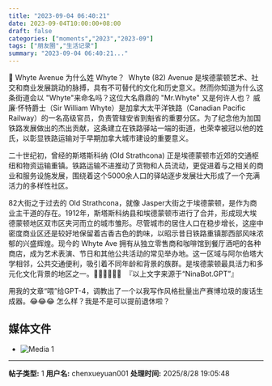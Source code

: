 ```yaml
---
title: "2023-09-04 06:40:21"
date: 2023-09-04T10:00:00+08:00
draft: false
categories: ["moments","2023","2023-09"]
tags: ["朋友圈","生活记录"]
summary: "2023-09-04 06:40:21..."
---
```


🤔 Whyte Avenue 为什么姓 Whyte？
​
​Whyte (82) Avenue 是埃德蒙顿艺术、社交和商业发展跳动的脉搏，具有不可替代的文化和历史意义。然而你知道为什么这条街道会以 "Whyte"来命名吗？这位大名鼎鼎的 "Mr.Whyte" 又是何许人也？
​
​威廉·怀特爵士（Sir William Whyte）是加拿大太平洋铁路（Canadian Pacific Railway）的一名高级官员，负责管辖安省到魁省的重要分区。为了纪念他为加国铁路发展做出的杰出贡献，这条建立在铁路驿站一端的街道，也荣幸被冠以他的姓氏，以彰显铁路运输对于早期加拿大城市建设的重要意义。

二十世纪初，曾经的斯塔斯科纳 (Old Strathcona) 正是埃德蒙顿市近郊的交通枢纽和物资运输重镇。铁路运输不进推动了货物和人员流动，更促进着与之相关的商业和服务设施发展，围绕着这个5000余人口的驿站逐步发展壮大形成了一个充满活力的多样性社区。

82大街之于过去的 Old Strathcona，就像 Jasper大街之于埃德蒙顿，是作为商业主干道的存在。1912年，斯塔斯科纳县和埃德蒙顿市进行了合并，形成现大埃德蒙顿地区双市区夹河而立的城市雏形。尽管城市的居住人口在稳步增长，这座中密度商业区还是较好地保留着古香古色的韵味，以昭示昔日铁路重镇那西部风味浓郁的兴盛辉煌。
​
​现今的 Whyte Ave 拥有从独立零售商和咖啡馆到餐厅酒吧的各种商店，成为艺术表演、节日和其他公共活动的常见举办地。这一区域与阿尔伯塔大学相邻，公共交通便利，吸引着不同年龄和背景的族群。是埃德蒙顿最具活力和多元化文化背景的地区之一。
​
​👏🏻👏🏻👏🏻
​
『​以上文字来源于“NinaBot.GPT”』

​用我的文章“喂”给GPT-4，调教出了一个以我写作风格批量出产赛博垃圾的废话生成器。😂😂😂 怎么样？我是不是可以提前退休啦？

## 媒体文件

- ![Media 1](/Moments/photos/2023-09-04/202309040640210.jpg)

---

**帖子类型:** 1
**用户名:** chenxueyuan001
**处理时间:** 2025/8/28 19:05:48